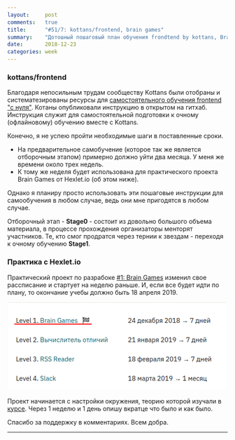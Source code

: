 ```yaml
---
layout:     post
comments:   true
title:      "#51/7: kottans/frontend, brain games"
summary:    "Дотошный пошаговый план обучения frondtend by kottans, Brain Games by Hexlet starting tomorrow"
date:       2018-12-23
categories: week
---
```


### kottans/frontend

Благодаря непосильным трудам сообществу Kottans были отобраны и систематезированы ресурсы для [самостоятельного обучения frontend "с нуля"](https://github.com/kottans/frontend). Котаны опубликовали инструкцию в открытом на гитхаб. Инструкция служит для самостоятельной подготовки к очному (офлайновому) обучению вместе с Kottans. 

Конечно, я не успею пройти необходимые шаги в поставленные сроки. 
* На предварительное самобучение (которое так же является отборочным этапом) примерно должно уйти два месяца. У меня же времени около трех недель.
* К тому же неделя будет использована для практического проекта Brain Games от Hexlet.io (об этом ниже).

Однако я планиру просто использовать эти пошаговые инструкции для самообучения в любом случае, ведь они мне пригодятся в любом случае.

Отборочный этап - **Stage0** - состоит из довольно большого объема материала, в процессе прохождения организаторы менторят участников. Те, кто смог продратся через тернии к звездам - переходя к очному обучению **Stage1**.

### Практика с Hexlet.io
Практический проект по разрабоке [#1: Brain Games](https://ru.hexlet.io/professions/frontend#projects) изменил свое рассписание и стартует на неделю раньше. И, если все будет идти по плану, то окончание учебы должно быть 18 апреля 2019.

![Рассписание практических проектов](/images/projectsSchedule.png)

Проект начинается с настройки окружения, теорию которой изучали в [курсе](https://ru.hexlet.io/courses/js-setup-environment). Через 1 неделю и 1 день опишу вкратце что было и как было.

Спасибо за поддержку в комментариях. Всем добра.

<hr>
